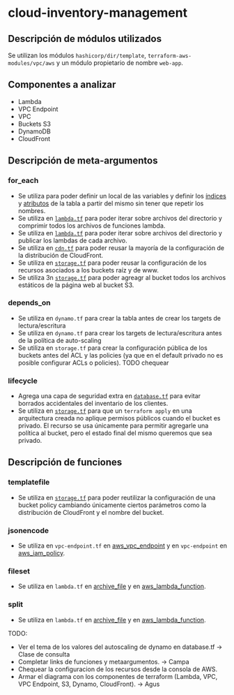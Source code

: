 # cloud-inventory-management

## Descripción de módulos utilizados

Se utilizan los módulos `hashicorp/dir/template`, `terraform-aws-modules/vpc/aws` y un módulo propietario de nombre `web-app`.

## Componentes a analizar

- Lambda
- VPC Endpoint
- VPC
- Buckets S3
- DynamoDB
- CloudFront

## Descripción de meta-argumentos

### for_each
- Se utiliza para poder definir un local de las variables y definir los [índices](https://github.com/Khato1319/cloud-inventory-management/blob/main/iac/database.tf#L26) y [atributos](https://github.com/Khato1319/cloud-inventory-management/blob/main/iac/database.tf#L26) de la tabla a partir del mismo sin tener que repetir los nombres.
- Se utiliza en [```lambda.tf```](https://github.com/Khato1319/cloud-inventory-management/blob/main/iac/lambda.tf#LL51C7-L51C7) para poder iterar sobre archivos del directorio y comprimir todos los archivos de funciones lambda.
- Se utiliza en [```lambda.tf```](link) para poder iterar sobre archivos del directorio y publicar los lambdas de cada archivo.
- Se utiliza en [```cdn.tf```](link) para poder reusar la mayoría de la configuración de la distribución de CloudFront.
- Se utiliza en [```storage.tf```](link) para poder reusar la configuración de los recursos asociados a los buckets raíz y de www.
- Se utiliza 3n [```storage.tf```](link) para poder agreagr al bucket todos los archivos estáticos de la página web al bucket S3.
### depends_on
- Se utiliza en ```dynamo.tf``` para crear la tabla antes de crear los targets de lectura/escritura
- Se utiliza en ```dynamo.tf``` para crear los targets de lectura/escritura antes de la política de auto-scaling
- Se utiliza en ```storage.tf``` para crear la configuración pública de los buckets antes del ACL y las policies (ya que en el default privado no es posible configurar ACLs o policies). TODO chequear
### lifecycle
- Agrega una capa de seguridad extra en [```database.tf```](link) para evitar borrados accidentales del inventario de los clientes.
- Se utiliza en [```storage.tf```](link) para que un ```terraform apply``` en una arquitectura creada no aplique permisos públicos cuando el bucket es privado. El recurso se usa únicamente para permitir agregarle una política al bucket, pero el estado final del mismo queremos que sea privado.
## Descripción de funciones
### templatefile
- Se utiliza en [```storage.tf```](link) para poder reutilizar la configuración de una bucket policy cambiando únicamente ciertos parámetros como la distribución de CloudFront y el nombre del bucket.
### jsonencode
- Se utiliza en ```vpc-endpoint.tf``` en [aws_vpc_endpoint](www.link.com) y en ```vpc-endpoint``` en [aws_iam_policy](www.link.com).
### fileset
- Se utiliza en ```lambda.tf``` en [archive_file](link) y en [aws_lambda_function](link).
### split
- Se utiliza en ```lambda.tf``` en [archive_file](link) y en [aws_lambda_function](link).


TODO:
- Ver el tema de los valores del autoscaling de dynamo en database.tf -> Clase de consulta
- Completar links de funciones y metaargumentos. -> Campa
- Chequear la configuracion de los recursos desde la consola de AWS.
- Armar el diagrama con los componentes de terraform (Lambda, VPC, VPC Endpoint, S3, Dynamo, CloudFront). -> Agus
